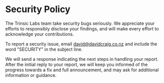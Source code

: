 # Security Policy

The Trinsic Labs team take security bugs seriously. We appreciate your efforts
to responsibly disclose your findings, and will make every effort to
acknowledge your contributions.

To report a security issue, email
[david@davidcraig.co.nz](mailto:david@davidcraig.co.nz) and include the word
"SECURITY" in the subject line.

We will send a response indicating the next steps in handling your report.
After the initial reply to your report, we will keep you informed of the
progress towards a fix and full announcement, and may ask for
additional information or guidance.
